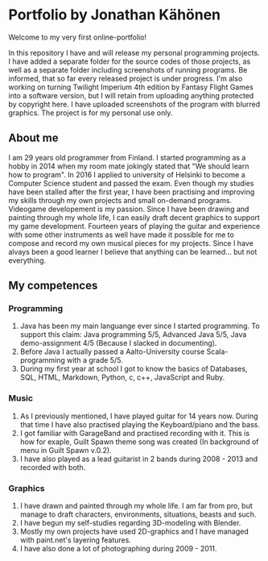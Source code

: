 # Portfolio by Jonathan Kähönen

Welcome to my very first online-portfolio!

In this repository I have and will release my personal programming projects.
I have added a separate folder for the source codes of those projects, as well as a separate folder including screenshots of running programs.
Be informed, that so far every released project is under progress. I'm also working on turning Twilight Imperium 4th edition by Fantasy Flight Games
into a software version, but I will retain from uploading anything protected by copyright here. I have uploaded screenshots of the program with blurred graphics.
The project is for my personal use only.


## About me
I am 29 years old programmer from Finland. I started programming as a hobby in 2014 when my room mate jokingly stated that "We should learn how to program".
In 2016 I applied to university of Helsinki to become a Computer Science student and passed the exam. Even though my studies have been stalled after the first year,
I have been practising and improving my skills through my own projects and small on-demand programs. Videogame developement is my passion. Since I have been drawing and painting
through my whole life, I can easily draft decent graphics to support my game development. Fourteen years of playing the guitar and experience with some other instruments as well have made it
possible for me to compose and record my own musical pieces for my projects. Since I have alvays been a good learner I believe that anything can be learned... but not everything.

## My competences


### Programming
1. Java has been my main languange ever since I started programming. To support this claim: Java programming 5/5, Advanced Java 5/5, Java demo-assignment 4/5 (Because I slacked in documenting).
2. Before Java I actually passed a Aalto-University course Scala-programming with a grade 5/5.
3. During my first year at school I got to know the basics of Databases, SQL, HTML, Markdown, Python, c, c++, JavaScript and Ruby.


### Music
1. As I previously mentioned, I have played guitar for 14 years now. During that time I have also practised playing the Keyboard/piano and the bass.
2. I got familiar with GarageBand and practised recording with it. This is how for exaple, Guilt Spawn theme song was created (In background of menu in Guilt Spawn v.0.2).
3. I have also played as a lead guitarist in 2 bands during 2008 - 2013 and recorded with both.


### Graphics
1. I have drawn and painted through my whole life. I am far from pro, but manage to draft characters, environments, situations, beasts and such.
2. I have begun my self-studies regarding 3D-modeling with Blender.
3. Mostly my own projects have used 2D-graphics and I have managed with paint.net's layering features.
4. I have also done a lot of photographing during 2009 - 2011.



